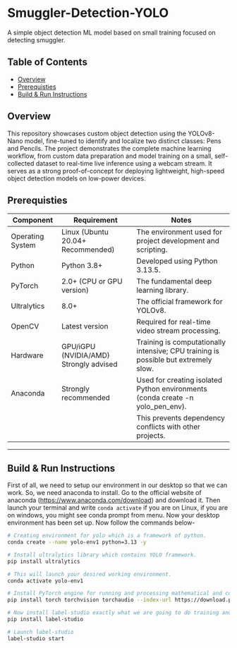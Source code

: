 # Smuggler-Detection-YOLO

A simple object detection ML model based on small training focused on detecting smuggler.

## Table of Contents
- [Overview](#overview)
- [Prerequisties](#prerequisties)
- [Build & Run Instructions](#build--&--run--instructions)

## Overview
This repository showcases custom object detection using the YOLOv8-Nano model, fine-tuned to identify and localize two distinct classes: Pens and Pencils. The project demonstrates the complete machine learning workflow, from custom data preparation and model training on a small, self-collected dataset to real-time live inference using a webcam stream. It serves as a strong proof-of-concept for deploying lightweight, high-speed object detection models on low-power devices.
## Prerequisties
| **Component**      | **Requirement**                          | **Notes**                                                                                            |
|--------------------|------------------------------------------|------------------------------------------------------------------------------------------------------|
| Operating System   | Linux (Ubuntu 20.04+ Recommended)        | The environment used for project development and scripting.                                          |
| Python             | Python 3.8+                              | Developed using Python 3.13.5.                                                                       |
| PyTorch            | 2.0+ (CPU or GPU version)                | The fundamental deep learning library.                                                               |
| Ultralytics        | 8.0+                                     | The official framework for YOLOv8.                                                                   |
| OpenCV             | Latest version                           | Required for real-time video stream processing.                                                      |
| Hardware           | GPU/iGPU (NVIDIA/AMD) Strongly advised   | Training is computationally intensive; CPU training is possible but extremely slow.                  |
| Anaconda           | Strongly recommended                     | Used for creating isolated Python environments (conda create -n yolo_pen_env).                       |
|                    |                                          | This prevents dependency conflicts with other projects.                                              |
------------------------------------------------------------------------------------------------------------------------------------------------------------------------
## Build & Run Instructions

First of all, we need to setup our environment in our desktop so that we can work. So, we need anaconda to install. Go to the official website of anaconda (https://www.anaconda.com/download) and download it. Then launch your terminal and write `conda activate` if you are on Linux, if you are on windows, you might see conda prompt from menu. Now your desktop environment has been set up. Now follow the commands below-
```bash
# Creating environment for yolo which is a framework of python.
conda create --name yolo-env1 python=3.13 -y

# Install ultralytics library which contains YOLO framework.
pip install ultralytics

# This will launch your desired working environment.
conda activate yolo-env1

# Install PyTorch engine for running and processing mathematical and computational tasks. if you have only cpu.
pip install torch torchvision torchaudio --index-url https://download.pytorch.org/whl/cpu

# Now install label-studio exactly what we are going to do training and labeling our object by naming classes
pip install label-studio

# Launch label-studio
label-studio start
````
